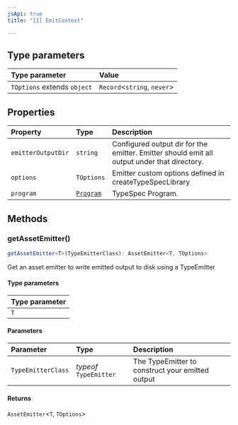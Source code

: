 ```yaml
---
jsApi: true
title: "[I] EmitContext"

---
```

## Type parameters

| Type parameter | Value |
| :------ | :------ |
| `TOptions` extends `object` | `Record`<`string`, `never`\> |

## Properties

| Property | Type | Description |
| :------ | :------ | :------ |
| `emitterOutputDir` | `string` | Configured output dir for the emitter. Emitter should emit all output under that directory. |
| `options` | `TOptions` | Emitter custom options defined in createTypeSpecLibrary |
| `program` | [`Program`](Program.md) | TypeSpec Program. |

## Methods

### getAssetEmitter()

```ts
getAssetEmitter<T>(TypeEmitterClass): AssetEmitter<T, TOptions>
```

Get an asset emitter to write emitted output to disk using a TypeEmitter

#### Type parameters

| Type parameter |
| :------ |
| `T` |

#### Parameters

| Parameter | Type | Description |
| :------ | :------ | :------ |
| `TypeEmitterClass` | *typeof* `TypeEmitter` | The TypeEmitter to construct your emitted output |

#### Returns

`AssetEmitter`<`T`, `TOptions`\>
